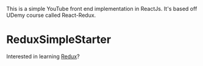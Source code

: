 This is a simple YouTube front end implementation in ReactJs.  It's based off UDemy course called React-Redux.

# ReduxSimpleStarter

Interested in learning [Redux](https://www.udemy.com/react-redux/)?

